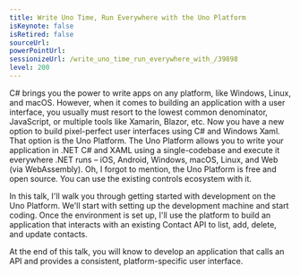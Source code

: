 ```yaml
---
title: Write Uno Time, Run Everywhere with the Uno Platform
isKeynote: false
isRetired: false
sourceUrl: 
powerPointUrl: 
sessionizeUrl: /write_uno_time_run_everywhere_with_/39898
level: 200
---
```

C# brings you the power to write apps on any platform, like Windows, Linux, and macOS.  However, when it comes to building an application with a user interface, you usually must resort to the lowest common denominator, JavaScript, or multiple tools like Xamarin, Blazor, etc. Now you have a new option to build pixel-perfect user interfaces using C# and Windows Xaml. That option is the Uno Platform.  The Uno Platform allows you to write your application in .NET C# and XAML using a single-codebase and execute it everywhere .NET runs – iOS, Android, Windows, macOS, Linux, and Web (via WebAssembly). Oh, I forgot to mention, the Uno Platform is free and open source. You can use the existing controls ecosystem with it.

In this talk, I'll walk you through getting started with development on the Uno Platform.  We'll start with setting up the development machine and start coding.  Once the environment is set up, I'll use the platform to build an application that interacts with an existing Contact API to list, add, delete, and update contacts.

At the end of this talk, you will know to develop an application that calls an API and provides a consistent, platform-specific user interface.
